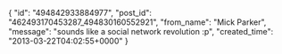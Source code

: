  {
   "id": "494842933884977",
   "post_id": "462493170453287_494830160552921",
   "from_name": "Mick Parker",
   "message": "sounds like a social network revolution :p",
   "created_time": "2013-03-22T04:02:55+0000"
 }
